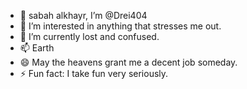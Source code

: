 - 👋 sabah alkhayr, I’m @Drei404
- 👀 I’m interested in anything that stresses me out.
- 🌱 I’m currently lost and confused.
- 📫 Earth
- 😄 May the heavens grant me a decent job someday.
- ⚡ Fun fact: I take fun very seriously.

<!---
Drei404/Drei404 is a ✨ special ✨ repository because its `README.md` (this file) appears on your GitHub profile.
You can click the Preview link to take a look at your changes.
--->
